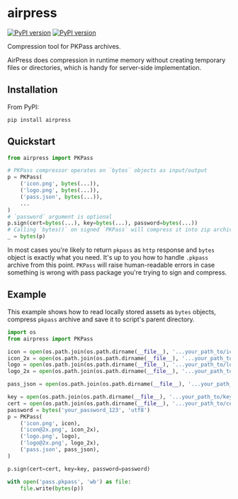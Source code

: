 # airpress

[![PyPI version](https://img.shields.io/pypi/v/airpress.svg)](https://pypi.python.org/pypi/airpress)
[![PyPI version](https://img.shields.io/pypi/pyversions/airpress.svg)](https://pypi.python.org/pypi/airpress)

Compression tool for PKPass archives.

AirPress does compression in runtime memory without creating temporary files or directories,
which is handy for server-side implementation.

## Installation
From PyPI:

`pip install airpress`

## Quickstart
```python
from airpress import PKPass

# PKPass compressor operates on `bytes` objects as input/output
p = PKPass(
    ('icon.png', bytes(...)),
    ('logo.png', bytes(...)),
    ('pass.json', bytes(...)),
    ...
)
# `password` argument is optional
p.sign(cert=bytes(...), key=bytes(...), password=bytes(...))
# Calling `bytes()` on signed `PKPass` will compress it into zip archive and return its `bytes` representation.
_ = bytes(p) 
```

In most cases you're likely to return `pkpass` as `http` response and `bytes` object is exactly what you need.
It's up to you how to handle `.pkpass` archive from this point. 
`PKPass` will raise human-readable errors in case something is 
wrong with pass package you're trying to sign and compress. 

## Example

This example shows how to read locally stored assets as `bytes` objects, compress `pkpass` archive
and save it to script's parent directory.

```python
import os
from airpress import PKPass

icon = open(os.path.join(os.path.dirname(__file__), '...your_path_to/icon.png'), 'rb').read()
icon_2x = open(os.path.join(os.path.dirname(__file__), '...your_path_to/icon@2x.png'), 'rb').read()
logo = open(os.path.join(os.path.dirname(__file__), '...your_path_to/logo.png'), 'rb').read()
logo_2x = open(os.path.join(os.path.dirname(__file__), '...your_path_to/logo@2x.png'), 'rb').read()

pass_json = open(os.path.join(os.path.dirname(__file__), '...your_path_to/pass.json'), 'rb').read()

key = open(os.path.join(os.path.dirname(__file__), '...your_path_to/key.pem'), 'rb').read()
cert = open(os.path.join(os.path.dirname(__file__), '...your_path_to/certificate.pem'), 'rb').read()
password = bytes('your_password_123', 'utf8')
p = PKPass(
    ('icon.png', icon),
    ('icon@2x.png', icon_2x),
    ('logo.png', logo),
    ('logo@2x.png', logo_2x),
    ('pass.json', pass_json),
)

p.sign(cert=cert, key=key, password=password)

with open('pass.pkpass', 'wb') as file:
    file.write(bytes(p))
```